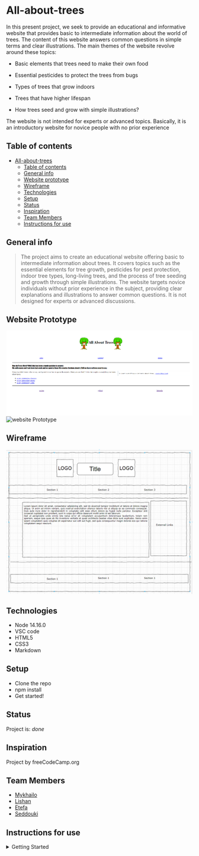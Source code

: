 # All-about-trees

In this present project, we seek to provide an educational and informative
website that provides basic to intermediate information about the world of
trees. The content of this website answers common questions in simple terms and
clear illustrations. The main themes of the website revolve around these topics:

- Basic elements that trees need to make their own food

- Essential pesticides to protect the trees from bugs

- Types of trees that grow indoors

- Trees that have higher lifespan

- How trees seed and grow with simple illustrations?

The website is not intended for experts or advanced topics. Basically, it is an
introductory website for novice people with no prior experience

## Table of contents

- [All-about-trees](#all-about-trees)
  - [Table of contents](#table-of-contents)
  - [General info](#general-info)
  - [Website prototype](#website-prototype)
  - [Wireframe](#wireframe)
  - [Technologies](#technologies)
  - [Setup](#setup)
  - [Status](#status)
  - [Inspiration](#inspiration)
  - [Team Members](#team-members)
  - [Instructions for use](#instructions-for-use)

## General info

> The project aims to create an educational website offering basic to
> intermediate information about trees. It covers topics such as the essential
> elements for tree growth, pesticides for pest protection, indoor tree types,
> long-living trees, and the process of tree seeding and growth through simple
> illustrations. The website targets novice individuals without prior experience
> in the subject, providing clear explanations and illustrations to answer
> common questions. It is not designed for experts or advanced discussions.

## Website Prototype

![website Prototype](./planning/website-prototype.png)
![website Prototype](./planning/#website-prototype)

## Wireframe

![Wireframe](./planning/wireframe.png)

## Technologies

- Node 14.16.0
- VSC code
- HTML5
- CSS3
- Markdown

## Setup

- Clone the repo
- npm install
- Get started!

## Status

Project is: _done_

## Inspiration

Project by freeCodeCamp.org

## Team Members

- [Mykhailo](https://github.com/MishaShevchenko)
- [Lishan](https://github.com/Lishan6)
- [Etefa](https://github.com/edinssa)
- [Seddouki](https://github.com/younes8888)

## Instructions for use

<details>
  <summary>Getting Started</summary>

<!-- a guide to using this repository -->

1. `git clone git@github.com:HackYourFutureBelgium/template-markdown.git`
2. `cd template-markdown`
3. `npm install`

## Code Quality Checks

- `npm run format`: Makes sure all the code in this repository is well-formatted
  (looks good).
- `npm run lint:ls`: Checks to make sure all folder and file names match the
  repository conventions.
- `npm run lint:md`: Will lint all of the Markdown files in this repository.
- `npm run lint:css`: Will lint all of the CSS files in this repository.
- `npm run validate:html`: Validates all HTML files in your project.
- `npm run spell-check`: Goes through all the files in this repository looking
  for words it doesn't recognize. Just because it says something is a mistake
  doesn't mean it is! It doesn't know every word in the world. You can add new
  correct words to the [./.cspell.json](./.cspell.json) file so they won't cause
  an error.
- `npm run accessibility -- ./path/to/file.html`: Runs an accessibility analysis
  on all HTML files in the given path and writes the report to
  `/accessibility_report`

## Continuous Integration (CI)

When you open a PR to `main`/`master` in your repository, GitHub will
automatically do a linting check on the code in this repository, you can see
this in the[./.github/workflows/lint.yml](./.github/workflows/lint.yml) file.

If the linting fails, you will not be able to merge the PR. You can double check
that your code will pass before pushing by running the code quality scripts
locally.

## Repo Setup

- Give each member **_write_** access to the repo (if it's a group project)
- Turn on GitHub Pages and put a link to your website in the repo's description
- Go to _General_ Section > check **Discussions**
- In the _Branches_ section of your repo's settings make sure the
  `master`/`main` branch must:
  - "_Require a pull request before merging_"
  - "_Require approvals_"
  - "_Dismiss stale pull request approvals when new commits are pushed_"
  - "_Require status checks to pass before merging_"
  - "_Require branches to be up to date before merging_"
  - "_Do not allow bypassing the above settings_"

</details>
